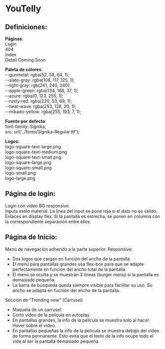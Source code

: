 # YouTelly

## Definiciones:  
  
  **Páginas**:  
    Login  
    404  
    Index  
    Detail
    Coming Soon
  
  **Paleta de colores**:  
    --gunmetal: rgba(52, 58, 64, 1);  
    --slate-gray: rgba(108, 117, 125, 1);  
    --light-gray: rgb(241, 240, 240);  
    --apple-green: rgba(134, 188, 37, 1);  
    --azure: rgba(0, 123, 255, 1);  
    --rusty-red: rgba(220, 53, 69, 1);  
    --heat-wave: rgba(253, 126, 20, 1);  
    --mikado-yellow: rgba(255, 193, 7, 1);  
  
  **Fuente por defecto**:  
    font-family: Signika;  
    src: url('../fonts/Signika-Regular.ttf');  
  
  **Logos**:  
    logo-square-text-large.png  
    logo-square-text-medium.png  
    logo-square-text-small.png  
    logo-square-large.png  
    logo-square-small.png  
    logo-small.png  
    logo-large.png  
  
## Página de login:  
  Login con video BG responsive  
  Inputs estilo material. La linea del input se pone roja si el dato no es valido.  
  Enlaces <a> en display flex. Si la pantalla es estrecha, se ponen en columna con la correspondiente separación entre ellos.  
  
## Página de Inicio:  
  Menú de navegación adherido a la parte superior. Responsive:  
  - Dos logos que cargan en función del ancho de la pantalla.    
  - El menú para pantallas grandes usa flex-box para que se adapte perfectamente en función del ancho total de la pantalla.  
  - El menú se oculta y se muestran 3 lineas (burger menu) si la pantalla es demasiado pequeña.  
  - La barra de búsqueda queda siempre visible para facilitar su uso. Su ancho se adapta en fucnión del ancho de la pantalla.
  
  Sección de "Trending now" (Carrusel)
  - Maqueta de un carrusel.  
  - Corto video de la película en autoplay.  
  - En pantallas grandes, la info de la película se muestra solo al hacer Hover sobre el video.  
  - En pantallas pequeñas la info de la pelicula se muestra debajo del video de forma permanente. Esto evita que el texto de la info ocupe todo el vide al ser la pantalla demasiado pequeña.  
  
  
